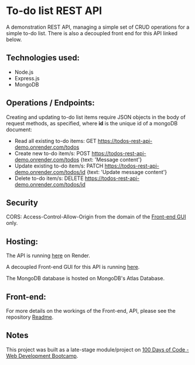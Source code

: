 # To-do list REST API
A demonstration REST API, managing a simple set of CRUD operations for a simple to-do list. There is also a decoupled front end for this API linked below.

## Technologies used:
* Node.js
* Express.js
* MongoDB

## Operations / Endpoints:
Creating and updating to-do list items require JSON objects in the body of request methods, as specified, where **id** is the unique id of a mongoDB document:

* Read all existing to-do items: GET https://todos-rest-api-demo.onrender.com/todos
* Create new to-do item/s: POST https://todos-rest-api-demo.onrender.com/todos {text: 'Message content'}
* Update existing to-do item/s: PATCH https://todos-rest-api-demo.onrender.com/todos/id {text: 'Update message content'}
* Delete to-do item/s: DELETE https://todos-rest-api-demo.onrender.com/todos/id

## Security
CORS: Access-Control-Allow-Origin from the domain of the [Front-end GUI](https://todos-rest-api-demo.onrender.com/todos) only.

## Hosting:
The API is running [here](https://todos-rest-api-demo.onrender.com/todos) on Render.

A decoupled Front-end GUI for this API is running [here](https://shop-demo-node-js-express-mondodb.onrender.com).

The MongoDB database is hosted on MongoDB's Atlas Database.

## Front-end:
For more details on the workings of the Front-end, API, please see the repository [Readme](https://github.com/bauerindustries/vue-frontend-for-todo-api/edit/main/README.md).


## Notes
This project was built as a late-stage module/project on [100 Days of Code - Web Development Bootcamp](https://www.udemy.com/course/100-days-of-code-web-development-bootcamp/).
